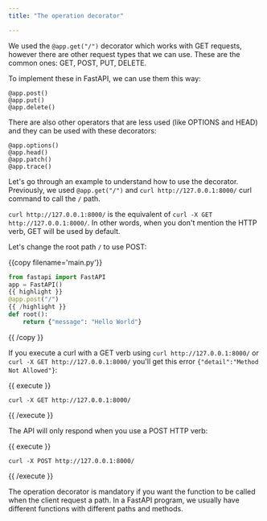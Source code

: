 ```yaml
---
title: "The operation decorator"

---
```

<!--The operation decorator-->

We used the `@app.get("/")` decorator which works with GET requests, however there are other request types that we can use. 
These are the common ones: GET, POST, PUT, DELETE.

To implement these in FastAPI, we can use them this way:

```
@app.post()
@app.put()
@app.delete()
```

There are also other operators that are less used (like OPTIONS and HEAD) and they can be used with these decorators:

```
@app.options()
@app.head()
@app.patch()
@app.trace()
```

Let's go through an example to understand how to use the decorator. Previously, we used `@app.get("/")` and `curl http://127.0.0.1:8000/` curl command to call the `/` path.

`curl http://127.0.0.1:8000/` is the equivalent of `curl -X GET http://127.0.0.1:8000/`. In other words, when you don't mention the HTTP verb, GET will be used by default.

Let's change the root path `/` to use POST:

{{copy filename='main.py'}}
```python
from fastapi import FastAPI
app = FastAPI()
{{ highlight }}
@app.post("/")
{{ /highlight }}
def root():
    return {"message": "Hello World"}
```
{{ /copy }}

If you execute a curl with a GET verb using `curl http://127.0.0.1:8000/` or `curl -X GET http://127.0.0.1:8000/` you'll get this error `{"detail":"Method Not Allowed"}`:

{{ execute }}
```
curl -X GET http://127.0.0.1:8000/
```
{{ /execute }}

The API will only respond when you use a POST HTTP verb:

{{ execute }}
```
curl -X POST http://127.0.0.1:8000/
```
{{ /execute }}

The operation decorator is mandatory if you want the function to be called when the client request a path. In a FastAPI program, we usually have different functions with different paths and methods.